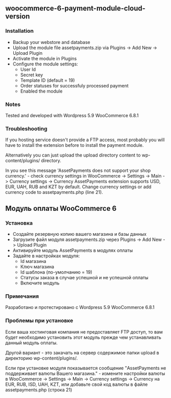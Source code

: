 ## woocommerce-6-payment-module-cloud-version

### Installation

* Backup your webstore and database
* Upload the module file assetpayments.zip via Plugins -> Add New -> Upload Plugin
* Activate the module in Plugins
* Configure the module settings:
  * User Id
  * Secret key
  * Template ID (default = 19)
  * Order statuses for successfuly processed payment
  * Enabled the module
  
### Notes
Tested and developed with Wordpress 5.9 WooCommerce 6.8.1 

### Troubleshooting
If you hosting service doesn't provide a FTP access, most probably you will have to install the extension before to install the payment module.

Alternatively you can just upload the upload directory content to wp-content/plugins/ directory.

In you see this message 'AssetPayments does not support your shop currency.' - check currency settings in 
WooCommerce -> Settings -> Main -> Currency settings -> Currency
AssetPayments extension supports USD, EUR, UAH, RUB and KZT by default. Change currency settings or add currency code to assetpayments.php (line 21). 

## Модуль оплаты WooCommerce 6

### Установка
* Создайте резервную копию вашего магазина и базы данных
* Загрузите файл модуля assetpayments.zip через Plugins -> Add New -> Upload Plugin
* Активируйте модуль AssetPayments в модулях оплаты 
* Задайте в настройках модуля:
  * Id магазина
  * Ключ магазина
  * Id шаблона (по-умолчанию = 19)
  * Статусы заказа в случае успешной и не успешной оплаты
  * Включите модуль

### Примечания
Разработано и протестировано с Wordpress 5.9 WooCommerce 6.8.1 

### Проблемы при установке
Если ваша хостинговая компания не предоставляет FTP доступ, то вам будет необходимо установить этот модуль прежде чем устанавливать данный модуль оплаты.

Другой вариант - это закачать на сервер содержимое папки upload в директорию wp-content/plugins/.

Если при установке модуля показывается сообщение "AssetPayments не поддерживает валюты Вашего магазина." - измените настройки валюты в WooCommerce -> Settings -> Main -> Currency settings -> Currency на EUR, RUB, ISD, UAH, KZT, или добавьте свой код валюты в файле assetpayments.php (строка 21)
